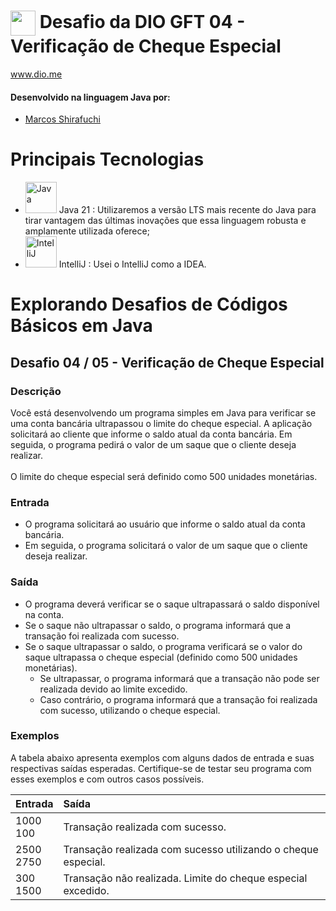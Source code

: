 # <img align="center" width="40px" src="https://hermes.digitalinnovation.one/assets/diome/logo-minimized.png"> Desafio da DIO GFT 04 - Verificação de Cheque Especial
www.dio.me


#### Desenvolvido na linguagem Java por:
- [Marcos Shirafuchi](https://github.com/marcosfshirafuchi)

# Principais Tecnologias

- <img width="50px" src="https://cdn.jsdelivr.net/gh/devicons/devicon@latest/icons/java/java-original-wordmark.svg" title = "Java" /> Java 21 : Utilizaremos a versão LTS mais recente do Java para tirar vantagem das últimas inovações que essa linguagem robusta e amplamente utilizada oferece;
- <img width="50px" src="https://cdn.jsdelivr.net/gh/devicons/devicon@latest/icons/intellij/intellij-original.svg" title = "IntelliJ" /> IntelliJ : Usei o IntelliJ como a IDEA.

# Explorando Desafios de Códigos Básicos em Java
## Desafio 04 / 05 -  Verificação de Cheque Especial
### Descrição
Você está desenvolvendo um programa simples em Java para verificar se uma conta bancária ultrapassou o limite do cheque especial. A aplicação solicitará ao cliente que informe o saldo atual da conta bancária. Em seguida, o programa pedirá o valor de um saque que o cliente deseja realizar.
<br><br>
O limite do cheque especial será definido como 500 unidades monetárias.
### Entrada
* O programa solicitará ao usuário que informe o saldo atual da conta bancária.
* Em seguida, o programa solicitará o valor de um saque que o cliente deseja realizar.


### Saída
* O programa deverá verificar se o saque ultrapassará o saldo disponível na conta.
* Se o saque não ultrapassar o saldo, o programa informará que a transação foi realizada com sucesso.
* Se o saque ultrapassar o saldo, o programa verificará se o valor do saque ultrapassa o cheque especial (definido como 500 unidades monetárias).
  * Se ultrapassar, o programa informará que a transação não pode ser realizada devido ao limite excedido.
  * Caso contrário, o programa informará que a transação foi realizada com sucesso, utilizando o cheque especial.


### Exemplos

A tabela abaixo apresenta exemplos com alguns dados de entrada e suas respectivas saídas esperadas. Certifique-se de testar seu programa com esses exemplos e com outros casos possíveis.



<table>
  <thead>
    <tr align="left">
      <th>Entrada</th>
      <th>Saída</th>
    </tr>
  </thead>
  <tbody align="left">
    <tr>
      <td>
        1000<br>
         100  
      </td>
      <td>Transação realizada com sucesso.
      </td>
    </tr>
    <tr>
      <td>
        2500 <br>
        2750
      </td>
      <td>Transação realizada com sucesso utilizando o cheque especial.</td>
    </tr>
    <tr>
      <td>
        300<br>
        1500
      </td>
      <td>Transação não realizada. Limite do cheque especial excedido.</td>   
    </tr>
  </tbody>
  <tfoot></tfoot>
</table>

